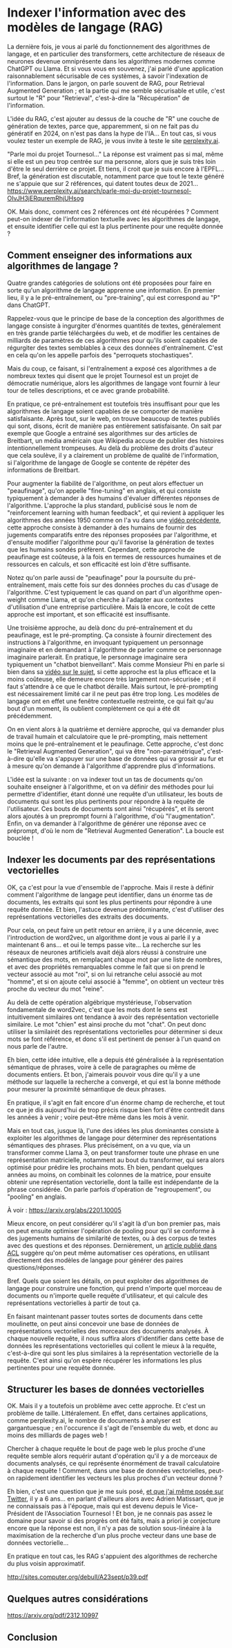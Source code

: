 # Indexer l'information avec des modèles de langage (RAG)

La dernière fois, je vous ai parlé du fonctionnement des algorithmes de langage,
et en particulier des transformers,
cette architecture de réseaux de neurones devenue omniprésente
dans les algorithmes modernes comme ChatGPT ou Llama.
Et si vous vous en souvenez, 
j'ai parlé d'une application raisonnablement sécurisable de ces systèmes,
à savoir l'indexation de l'information.
Dans le jargon, on parle souvent de RAG, pour Retrieval Augmented Generation ;
et la partie qui me semble sécurisable et utile,
c'est surtout le "R" pour "Retrieval",
c'est-à-dire la "Récupération" de l'information.

L'idée du RAG, c'est ajouter au dessus de la couche de "R"
une couche de génération de textes,
parce que, apparemment, si on ne fait pas du génératif en 2024,
on n'est pas dans la hype de l'IA...
En tout cas, si vous voulez tester un exemple de RAG,
je vous invite à teste le site [perplexity.ai](https://perplexity.ai).

"Parle moi du projet Tournesol..."
La réponse est vraiment pas si mal, 
même si elle est un peu trop centrée sur ma personne,
alors que je suis très loin d'être le seul derrière ce projet.
Et tiens, il croit que je suis encore à l'EPFL...
Bref, la génération est discutable, 
notamment parce que tout le texte généré ne s'appuie que sur 2 références, 
qui datent toutes deux de 2021...  
https://www.perplexity.ai/search/parle-moi-du-projet-tournesol-OIvJH3jERquremRhjUHsog

OK. Mais donc, comment ces 2 références ont été récupérées ?
Comment peut-on indexer de l'information textuelle avec les algorithmes de langage,
et ensuite identifier celle qui est la plus pertinente pour une requête donnée ?


## Comment enseigner des informations aux algorithmes de langage ?

Quatre grandes catégories de solutions ont été proposées
pour faire en sorte qu'un algorithme de langage apprenne une information.
En premier lieu, il y a le pré-entraînement, ou "pre-training",
qui est correspond au "P" dans ChatGPT.

Rappelez-vous que le principe de base de la conception des algorithmes de langage
consiste à ingurgiter d'énormes quantités de textes,
généralement en très grande partie téléchargées du web,
et de modifier les centaines de milliards de paramètres de ces algorithmes
pour qu'ils soient capables de régurgiter des textes semblables
à ceux des données d'entraînement.
C'est en cela qu'on les appelle parfois des "perroquets stochastiques".

Mais du coup, ce faisant,
si l'entraînement a exposé ces algorithmes a de nombreux textes 
qui disent que le projet Tournesol est un projet de démocratie numérique,
alors les algorithmes de langage vont fournir à leur tour de telles descriptions,
et ce avec grande probabilité.

En pratique, ce pré-entraînement est toutefois très insuffisant
pour que les algorithmes de langage soient capables de se comporter de manière satisfaisante.
Après tout, sur le web, on trouve beaucoup de textes publiés qui sont, disons,
écrit de manière pas entièrement satisfaisante.
On sait par exemple que Google a entrainé ses algorithmes sur des articles de Breitbart,
un média américain que Wikipedia accuse de publier des histoires intentionnellement trompeuses.
Au delà du problème des droits d'auteur que cela soulève,
il y a clairement un problème de qualité de l'information,
si l'algorithme de langage de Google se contente de répéter des informations de Breitbart.

Pour augmenter la fiabilité de l'algorithme,
on peut alors effectuer un "peaufinage", qu'on appelle "fine-tuning" en anglais,
et qui consiste typiquement à demander à des humains d'évaluer différentes réponses de l'algorithme.
L'approche la plus standard, 
publicisé sous le nom de "reinforcement learning with human feedback",
et qui revient à appliquer les algorithmes des années 1950
comme on l'a vu dans une [vidéo précédente](https://tournesol.app/entities/yt:2cvj2-Vh8Uc),
cette approche consiste à demander à des humains de fournir des jugements comparatifs
entre des réponses proposées par l'algorithme,
et d'ensuite modifier l'algorithme pour qu'il favorise la génération de textes
que les humains sondés préfèrent.
Cependant, cette approche de peaufinage est coûteuse,
à la fois en termes de ressources humaines et de ressources en calculs,
et son efficacité est loin d'être suffisante.

Notez qu'on parle aussi de "peaufinage" pour la poursuite du pré-entraînement,
mais cette fois sur des données proches du cas d'usage de l'algorithme.
C'est typiquement le cas quand on part d'un algorithme open-weight comme Llama,
et qu'on cherche à l'adapter aux contextes d'utilisation d'une entreprise particulière.
Mais là encore, le coût de cette approche est important,
et son efficacité est insuffisante.

Une troisième approche, au delà donc du pré-entraînement et du peaufinage,
est le pré-prompting.
Ça consiste à fournir directement des instructions à l'algorithme,
en invoquant typiquement un personnage imaginaire 
et en demandant à l'algorithme de parler comme ce personnage imaginaire parlerait.
En pratique, le personnage imaginaire sera typiquement un "chatbot bienveillant".
Mais comme Monsieur Phi en parle si bien 
dans sa [vidéo sur le sujet](https://tournesol.app/entities/yt:dDhTMIao-fM),
si cette approche est la plus efficace et la moins coûteuse,
elle demeure encore très largement non-sécurisée ;
et il faut s'attendre à ce que le chatbot déraille.
Mais surtout, le pré-prompting est nécessairement limité car il ne peut pas être trop long.
Les modèles de langage ont en effet une fenêtre contextuelle restreinte,
ce qui fait qu'au bout d'un moment, 
ils oublient complètement ce qui a été dit précédemment.

On en vient alors à la quatrième et dernière approche,
qui va demander plus de travail humain et calculatoire que le pré-prompting,
mais nettement moins que le pré-entraînement et le peaufinage.
Cette approche, c'est donc le "Retrieval Augmented Generation",
qui va être "non-paramétrique",
c'est-à-dire qu'elle va s'appuyer sur une base de données qui va grossir
au fur et à mesure qu'on demande à l'algorithme d'apprendre plus d'informations.

L'idée est la suivante :
on va indexer tout un tas de documents qu'on souhaite enseigner à l'algorithme,
et on va définir des méthodes pour lui permettre d'identifier,
étant donné une requête d'un utilisateur,
les bouts de documents qui sont les plus pertinents
pour répondre à la requête de l'utilisateur.
Ces bouts de documents sont ainsi "récupérés",
et ils seront alors ajoutés à un preprompt fourni à l'algorithme, d'où "l'augmentation".
Enfin, on va demander à l'algorithme de générer une réponse avec ce préprompt,
d'où le nom de "Retrieval Augmented Generation".
La boucle est bouclée !


## Indexer les documents par des représentations vectorielles

OK, ça c'est pour la vue d'ensemble de l'approche.
Mais il reste à définir comment l'algorithme de langage peut identifier,
dans un énorme tas de documents,
les extraits qui sont les plus pertinents pour répondre à une requête donnée.
Et bien, l'astuce devenue prédominante,
c'est d'utiliser des représentations vectorielles des extraits des documents.

Pour cela, on peut faire un petit retour en arrière, il y a une décennie,
avec l'introduction de word2vec,
un algorithme dont je vous ai parlé il y a maintenant 6 ans... 
et oui le temps passe vite...
La recherche sur les réseaux de neurones artificiels avait déjà alors réussi
à construire une sémantique des mots,
en remplaçant chaque mot par une liste de nombres,
et avec des propriétés remarquables comme le fait que
si on prend le vecteur associé au mot "roi",
si on lui retranche celui associé au mot "homme",
et si on ajoute celui associé à "femme",
on obtient un vecteur très proche du vecteur du mot "reine".

Au delà de cette opération algébrique mystérieuse,
l'observation fondamentale de word2vec,
c'est que les mots dont le sens est intuitivement similaires
ont tendance à avoir des représentation vectorielle similaire.
Le mot "chien" est ainsi proche du mot "chat".
On peut donc utiliser la similairét des représentations vectorielles
pour déterminer si deux mots se font référence,
et donc s'il est pertinent de penser à l'un quand on nous parle de l'autre.

Eh bien, cette idée intuitive, 
elle a depuis été généralisée à la représentation sémantique de phrases,
voire à celle de paragraphes ou même de documents entiers.
Et bon, j'aimerais pouvoir vous dire 
qu'il y a une méthode sur laquelle la recherche a convergé,
et qui est la bonne méthode pour mesurer la proximité sémantique de deux phrases.

En pratique, il s'agit en fait encore d'un énorme champ de recherche,
et tout ce que je dis aujourd'hui de trop précis risque bien fort d'être contredit 
dans les années à venir ;
voire peut-être même dans les mois à venir.

Mais en tout cas, jusque là, l'une des idées les plus dominantes
consiste à exploiter les algorithmes de langage 
pour déterminer des représentations sémantiques des phrases.
Plus précisément, on a vu que, via un transformer comme Llama 3,
on peut transformer toute une phrase en une représentation matricielle,
notamment au bout du transformer,
qui sera alors optimisé pour prédire les prochains mots.
Eh bien, pendant quelques années au moins,
on combinait les colonnes de la matrice, 
pour ensuite obtenir une représentation vectorielle,
dont la taille est indépendante de la phrase considérée.
On parle parfois d'opération de "regroupement", ou "pooling" en anglais.

À voir : https://arxiv.org/abs/2201.10005

Mieux encore, on peut considérer qu'il s'agit là d'un bon premier pas,
mais on peut ensuite optimiser l'opération de pooling
pour qu'il se conforme à des jugements humains de similarité de textes,
ou à des corpus de textes avec des questions et des réponses.
Dernièrement, un [article publié dans ACL](https://arxiv.org/abs/2401.00368) 
suggère qu'on peut même automatiser ces opérations,
en utilisant directement des modèles de langage pour générer
des paires questions/réponses.

Bref. Quels que soient les détails,
on peut exploiter des algorithmes de langage pour construire une fonction,
qui prend n'importe quel morceau de documents ou n'importe quelle requête d'utilisateur,
et qui calcule des représentations vectorielles à partir de tout ça.

En faisant maintenant passer toutes sortes de documents dans cette moulinette,
on peut ainsi concevoir une base de données de représentations vectorielles
des morceaux des documents analysés.
À chaque nouvelle requête, il nous suffira alors d'identifier dans cette base de données
les représentations vectorielles qui collent le mieux à la requête,
c'est-à-dire qui sont les plus similaires à la représentation vectorielle de la requête.
C'est ainsi qu'on espère récupérer les informations les plus pertinentes
pour une requête donnée.


## Structurer les bases de données vectorielles

OK. Mais il y a toutefois un problème avec cette approche.
Et c'est un problème de taille. Littéralement.
En effet, dans certaines applications, comme perplexity.ai,
le nombre de documents à analyser est gargantuesque ;
en l'occurence il s'agit de l'ensemble du web, 
et donc au moins des milliards de pages web !

Chercher à chaque requête le bout de page web le plus proche d'une requête
semble alors requérir autant d'opération qu'il y a de morceaux de documents analysés,
ce qui représente énormément de travail calculatoire à chaque requête !
Comment, dans une base de données vectorielles,
peut-on rapidement identifier les vecteurs les plus proches d'un vecteur donné ?

Eh bien, c'est une question que je me suis posé,
[et que j'ai même posée sur Twitter](https://x.com/le_science4all/status/953777728054022144), 
il y a 6 ans...
en parlant d'ailleurs alors avec Adrien Matissart,
que je ne connaissais pas à l'époque,
mais qui est devenu depuis le Vice-Président de l'Association Tournesol !
Et bon, je ne connais pas assez le domaine pour savoir si des progrès ont été faits,
mais a priori je conjecture encore que la réponse est non,
il n'y a pas de solution sous-linéaire à la maximisation de la recherche d'un plus proche vecteur
dans une base de données vectorielle...

En pratique en tout cas, les RAG s'appuient des algorithmes
de recherche du plus voisin approximatif.

http://sites.computer.org/debull/A23sept/p39.pdf


## Quelques autres considérations

https://arxiv.org/pdf/2312.10997



## Conclusion



